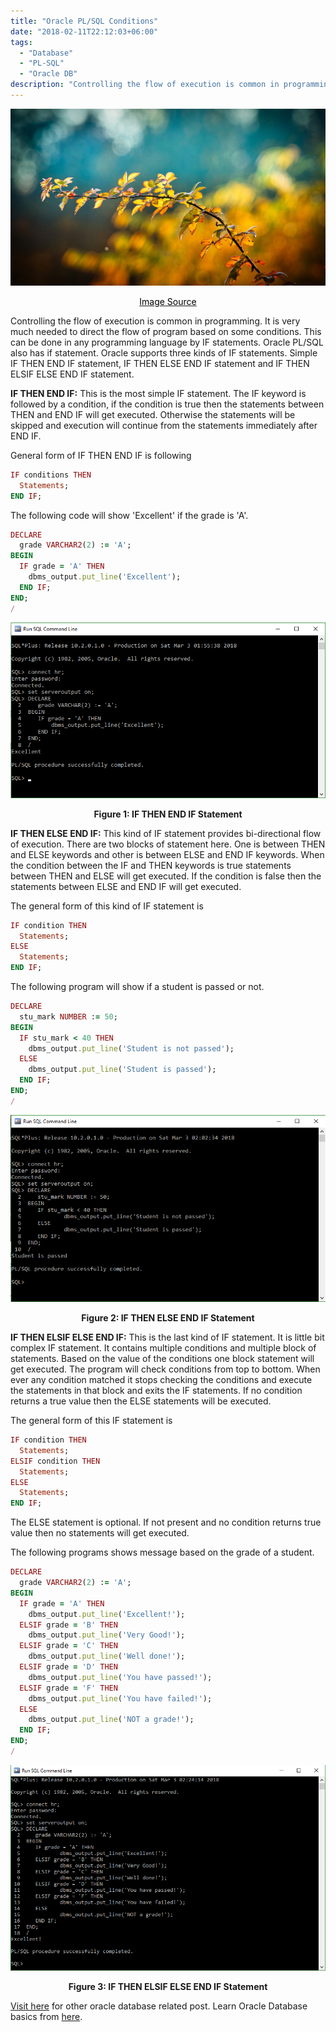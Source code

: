 ```yaml
---
title: "Oracle PL/SQL Conditions"
date: "2018-02-11T22:12:03+06:00"
tags:
  - "Database"
  - "PL-SQL"
  - "Oracle DB"
description: "Controlling the flow of execution is common in programming. It is very much needed to direct the flow of program based on some conditions. This can be done in any programming language by IF statements."
---
```


![Oracle PL/SQL Conditions](conditions.jpg "Oracle PL/SQL Conditions")
[<center><span style="color:black">Image Source</span></center>](https://pixabay.com/photos/autumn-leaves-branch-bright-3846345/)

Controlling the flow of execution is common in programming. It is very much needed to direct the flow of program based on some conditions. This can be done in any programming language by IF statements. Oracle PL/SQL also has if statement. Oracle supports three kinds of IF statements. Simple IF THEN END IF statement, IF THEN ELSE END IF statement and IF THEN ELSIF ELSE END IF statement.

**IF THEN END IF:** This is the most simple IF statement. The IF keyword is followed by a condition, if the condition is true then the statements between THEN and END IF will get executed. Otherwise the statements will be skipped and execution will continue from the statements immediately after END IF.

General form of IF THEN END IF is following

```ruby
IF conditions THEN
  Statements;
END IF;
```

The following code will show 'Excellent' if the grade is 'A'.

```ruby
DECLARE
  grade VARCHAR2(2) := 'A';
BEGIN
  IF grade = 'A' THEN
    dbms_output.put_line('Excellent');
  END IF;
END;
/
```

![IF THEN END IF Statement](if-end-if.png "IF THEN END IF Statement")
**<center>Figure 1: IF THEN END IF Statement</center>**

**IF THEN ELSE END IF:** This kind of IF statement provides bi-directional flow of execution. There are two blocks of statement here. One is between THEN and ELSE keywords and other is between ELSE and END IF keywords. When the condition between the IF and THEN keywords is true statements between THEN and ELSE will get executed. If the condition is false then the statements between ELSE and END IF will get executed.

The general form of this kind of IF statement is

```ruby
IF condition THEN
  Statements;
ELSE
  Statements;
END IF;
```

The following program will show if a student is passed or not.

```ruby
DECLARE
  stu_mark NUMBER := 50;
BEGIN
  IF stu_mark < 40 THEN
    dbms_output.put_line('Student is not passed');
  ELSE
    dbms_output.put_line('Student is passed');
  END IF;
END;
/
```
![IF THEN ELSE END IF Statement](if-then-else-end-if.png "IF THEN ELSE END IF Statement")
**<center>Figure 2: IF THEN ELSE END IF Statement</center>**

**IF THEN ELSIF ELSE END IF:** This is the last kind of IF statement. It is little bit complex IF statement. It contains multiple conditions and multiple block of statements. Based on the value of the conditions one block statement will get executed. The program will check conditions from top to bottom. When ever any condition matched it stops checking the conditions and execute the statements in that block and exits the IF statements. If no condition returns a true value then the ELSE statements will be executed.

The general form of this IF statement is

```ruby
IF condition THEN
  Statements;
ELSIF condition THEN
  Statements;
ELSE
  Statements;
END IF;
```

The ELSE statement is optional. If not present and no condition returns true value then no statements will get executed.

The following programs shows message based on the grade of a student.

```ruby
DECLARE
  grade VARCHAR2(2) := 'A';
BEGIN
  IF grade = 'A' THEN
    dbms_output.put_line('Excellent!');
  ELSIF grade = 'B' THEN
    dbms_output.put_line('Very Good!');
  ELSIF grade = 'C' THEN
    dbms_output.put_line('Well done!');
  ELSIF grade = 'D' THEN
    dbms_output.put_line('You have passed!');
  ELSIF grade = 'F' THEN
    dbms_output.put_line('You have failed!');
  ELSE
    dbms_output.put_line('NOT a grade!');
  END IF;
END;
/
```
![IF THEN ELSIF ELSE END IF Statement](if-then-elseif-else-end-if.png "IF THEN ELSIF ELSE END IF Statement")
**<center>Figure 3: IF THEN ELSIF ELSE END IF Statement</center>**

[Visit here](https://www.nahidsaikat.com/tags/oracle-db/ "Oracle DB") for other oracle database related post.
Learn Oracle Database basics from [here](http://www.oracle.com/webfolder/technetwork/tutorials/obe/db/12c/r1/odb_quickstart/odb_quick_start.html "Oracle Database Quick Start").
